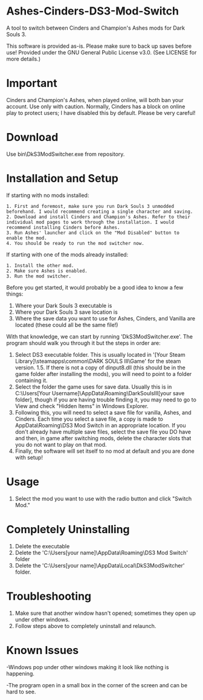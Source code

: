 # Ashes-Cinders-DS3-Mod-Switch
A tool to switch between Cinders and Champion's Ashes mods for Dark Souls 3.

This software is provided as-is. Please make sure to back up saves before use!
Provided under the GNU General Public License v3.0. (See LICENSE for more details.)

# Important
Cinders and Champion's Ashes, when played online, will both ban your account. Use only with caution. Normally, Cinders has a block on online play to protect users; I have disabled this by default. Please be very careful!

# Download
Use bin\DkS3ModSwitcher.exe from repository.

# Installation and Setup
  If starting with no mods installed:
  
    1. First and foremost, make sure you run Dark Souls 3 unmodded beforehand. I would recommend creating a single character and saving.
    2. Download and install Cinders and Champion's Ashes. Refer to their individual mod pages to work through the installation. I would recommend installing Cinders before Ashes. 
    3. Run Ashes' launcher and click on the "Mod Disabled" button to enable the mod.
    4. You should be ready to run the mod switcher now.
    
  If starting with one of the mods already installed:
  
    1. Install the other mod.
    2. Make sure Ashes is enabled.
    3. Run the mod switcher.

Before you get started, it would probably be a good idea to know a few things:
1. Where your Dark Souls 3 executable is
2. Where your Dark Souls 3 save location is
3. Where the save data you want to use for Ashes, Cinders, and Vanilla are located (these could all be the same file!)

With that knowledge, we can start by running  'DkS3ModSwitcher.exe'.
The program should walk you through it but the steps in order are:
  1. Select DS3 executable folder. This is usually located in '[Your Steam Library]\steamapps\common\DARK SOULS III\Game' for the steam version.
  1.5. If there is not a copy of dinput8.dll (this should be in the game folder after installing the mods), you will need to point to a folder containing it.
  2. Select the folder the game uses for save data. Usually this is in C:\Users\[Your Username]\AppData\Roaming\DarkSoulsIII\[your save folder], though if you are having trouble finding it, you may need to go to View and check "Hidden Items" in Windows Explorer.
  3. Following this, you will need to select a save file for vanilla, Ashes, and Cinders. Each time you select a save file, a copy is made to AppData\Roaming\DS3 Mod Switch in an appropriate location. If you don't already have multiple save files, select the save file you DO have and then, in game after switching mods, delete the character slots that you do not want to play on that mod.
  4. Finally, the software will set itself to no mod at default and you are done with setup!
  
# Usage
1. Select the mod you want to use with the radio button and click "Switch Mod."

# Completely Uninstalling
1. Delete the executable
2. Delete the 'C:\Users\[your name]\AppData\Roaming\DS3 Mod Switch' folder
3. Delete the 'C:\Users\[your name]\AppData\Local\DkS3ModSwitcher' folder.

# Troubleshooting
1. Make sure that another window hasn't opened; sometimes they open up under other windows.
2. Follow steps above to completely uninstall and relaunch.

# Known Issues
-Windows pop under other windows making it look like nothing is happening.

-The program open in a small box in the corner of the screen and can be hard to see.
